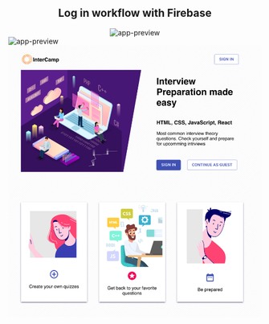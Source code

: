 <div align="center">
  <h2>Log in workflow with Firebase</h2>
  <img src="https://media.giphy.com/media/S9FKgq7ZAxnEUiMf68/giphy.gif" alt="app-preview" wigth="100vw"></div>
  <img src="https://media.giphy.com/media/gkLEV6gchzpnMw2S05/giphy.gif" alt="app-preview" wigth="100vw"></div>
<img src="./src/assets/app-preview.png" alt="app-preview" wigth="100vw"></div>


